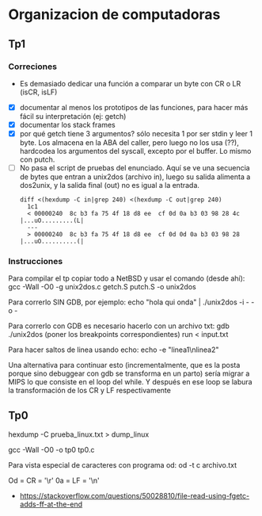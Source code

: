 # Organizacion de computadoras

## Tp1

### Correciones
 - Es demasiado dedicar una función a comparar un byte con CR o LR (isCR, isLF)
 - [x] documentar al menos los prototipos de las funciones, para hacer más fácil su
   interpretación (ej: getch)
 - [x] documentar los stack frames
 - [x] por qué getch tiene 3 argumentos? sólo necesita 1 por ser stdin y leer 1
   byte. Los almacena en la ABA del caller, pero luego no los usa (??), hardcodea
   los argumentos del syscall, excepto por el buffer. Lo mismo con putch.
 - [ ] No pasa el script de pruebas del enunciado. Aquí se ve una secuencia de bytes
   que entran a unix2dos (archivo in), luego su salida alimenta a dos2unix, y la
   salida final (out) no es igual a la entrada.
   ```
   diff <(hexdump -C in|grep 240) <(hexdump -C out|grep 240)
     1c1
     < 00000240  8c b3 fa 75 4f 18 d8 ee  cf 0d 0a b3 03 98 28 4c  |...uO.........(L|
     ---
     > 00000240  8c b3 fa 75 4f 18 d8 ee  cf 0d 0d 0a b3 03 98 28  |...uO..........(|
     ```
     
### Instrucciones     

Para compilar el tp copiar todo a NetBSD y usar el comando (desde ahí):
gcc -Wall -O0 -g unix2dos.c getch.S putch.S -o unix2dos

Para correrlo SIN GDB, por ejemplo:
echo "hola qui onda" | ./unix2dos -i - -o -

Para correrlo con GDB es necesario hacerlo con un archivo txt:
gdb ./unix2dos
(poner los breakpoints correspondientes)
run < input.txt

Para hacer saltos de linea usando echo:  echo -e "linea1\nlinea2"

Una alternativa para continuar esto (incrementalmente, que es la posta porque sino debuggear con gdb se transforma en un parto) sería migrar a MIPS lo que consiste en el loop del while. Y después en ese loop se labura la transformación de los CR y LF respectivamente

## Tp0
hexdump -C prueba_linux.txt > dump_linux

gcc -Wall -O0 -o tp0 tp0.c

Para vista especial de caracteres con programa od: od -t c archivo.txt


Od = CR = '\r'
0a = LF = '\n'

- https://stackoverflow.com/questions/50028810/file-read-using-fgetc-adds-ff-at-the-end

